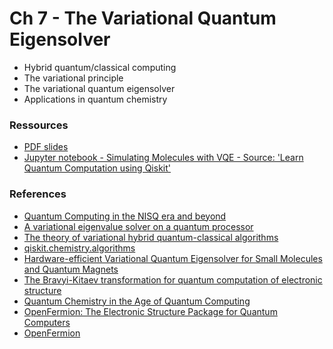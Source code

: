 # Ch 7 - The Variational Quantum Eigensolver
- Hybrid quantum/classical computing
- The variational principle
- The variational quantum eigensolver
- Applications in quantum chemistry

### Ressources

- [PDF slides]()
- [Jupyter notebook - Simulating Molecules with VQE - Source: 'Learn Quantum Computation using Qiskit'](https://github.com/bfedrici-phd/QC-2020-CPE/blob/master/Ch7/vqe-molecules.ipynb)

### References
- [Quantum Computing in the NISQ era and beyond](https://arxiv.org/pdf/1801.00862.pdf)
- [A variational eigenvalue solver on a quantum processor](https://arxiv.org/pdf/1304.3061)
- [The theory of variational hybrid quantum-classical algorithms](https://arxiv.org/pdf/1509.04279)
- [qiskit.chemistry.algorithms](https://qiskit.org/documentation/apidoc/chemistry/algorithms/algorithms.html)
- [Hardware-efficient Variational Quantum Eigensolver for Small Molecules and Quantum Magnets](https://arxiv.org/pdf/1704.05018.pdf)
- [The Bravyi-Kitaev transformation for quantum computation of electronic structure](https://arxiv.org/pdf/1208.5986)
- [Quantum Chemistry in the Age of Quantum Computing](https://arxiv.org/pdf/1812.09976)
- [OpenFermion: The Electronic Structure Package for Quantum Computers](https://arxiv.org/pdf/1710.07629)
- [OpenFermion](https://github.com/quantumlib/OpenFermion)
